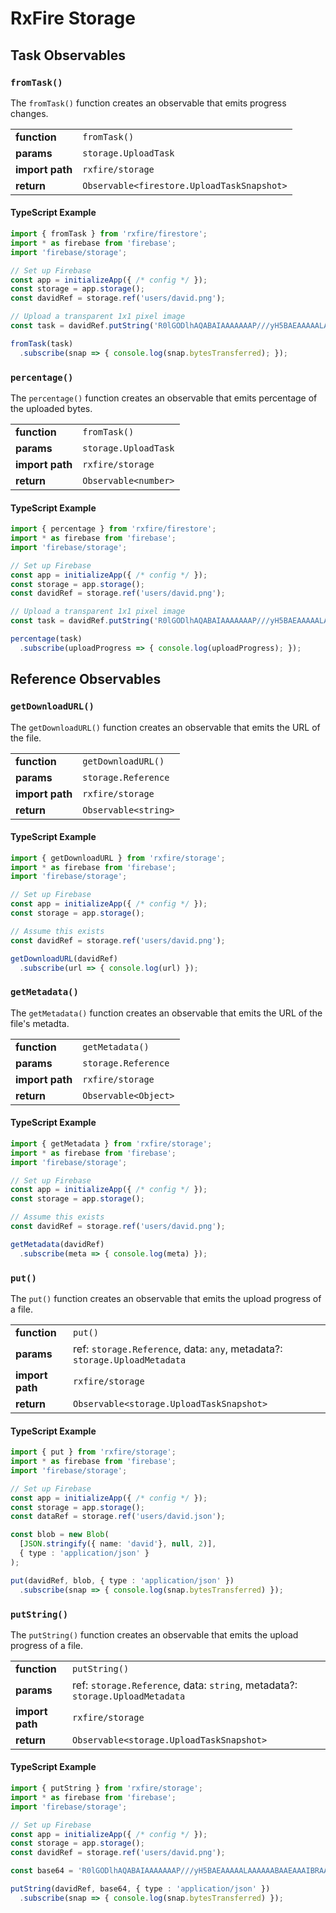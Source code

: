 # RxFire Storage

## Task Observables

### `fromTask()`
The `fromTask()` function creates an observable that emits progress changes.

|                 |                                            |
|-----------------|--------------------------------------------|
| **function**    | `fromTask()`                               |
| **params**      | `storage.UploadTask`                       |
| **import path** | `rxfire/storage`                           |
| **return**      | `Observable<firestore.UploadTaskSnapshot>` |

#### TypeScript Example
```ts
import { fromTask } from 'rxfire/firestore';
import * as firebase from 'firebase';
import 'firebase/storage';

// Set up Firebase
const app = initializeApp({ /* config */ });
const storage = app.storage();
const davidRef = storage.ref('users/david.png');

// Upload a transparent 1x1 pixel image
const task = davidRef.putString('R0lGODlhAQABAIAAAAAAAP///yH5BAEAAAAALAAAAAABAAEAAAIBRAA7', 'base64');

fromTask(task)
  .subscribe(snap => { console.log(snap.bytesTransferred); });
```

### `percentage()`
The `percentage()` function creates an observable that emits percentage of the uploaded bytes.

|                 |                                            |
|-----------------|--------------------------------------------|
| **function**    | `fromTask()`                               |
| **params**      | `storage.UploadTask`                       |
| **import path** | `rxfire/storage`                           |
| **return**      | `Observable<number>`                       |

#### TypeScript Example
```ts
import { percentage } from 'rxfire/firestore';
import * as firebase from 'firebase';
import 'firebase/storage';

// Set up Firebase
const app = initializeApp({ /* config */ });
const storage = app.storage();
const davidRef = storage.ref('users/david.png');

// Upload a transparent 1x1 pixel image
const task = davidRef.putString('R0lGODlhAQABAIAAAAAAAP///yH5BAEAAAAALAAAAAABAAEAAAIBRAA7', 'base64');

percentage(task)
  .subscribe(uploadProgress => { console.log(uploadProgress); });
```

## Reference Observables

### `getDownloadURL()`
The `getDownloadURL()` function creates an observable that emits the URL of the file.

|                 |                                          |
|-----------------|------------------------------------------|
| **function**    | `getDownloadURL()`                       |
| **params**      | `storage.Reference`                      |
| **import path** | `rxfire/storage`                         |
| **return**      | `Observable<string>`                     |

#### TypeScript Example
```ts
import { getDownloadURL } from 'rxfire/storage';
import * as firebase from 'firebase';
import 'firebase/storage';

// Set up Firebase
const app = initializeApp({ /* config */ });
const storage = app.storage();

// Assume this exists
const davidRef = storage.ref('users/david.png');

getDownloadURL(davidRef)
  .subscribe(url => { console.log(url) });
```

### `getMetadata()`
The `getMetadata()` function creates an observable that emits the URL of the file's metadta.

|                 |                                          |
|-----------------|------------------------------------------|
| **function**    | `getMetadata()`                          |
| **params**      | `storage.Reference`                      |
| **import path** | `rxfire/storage`                         |
| **return**      | `Observable<Object>`                     |

#### TypeScript Example
```ts
import { getMetadata } from 'rxfire/storage';
import * as firebase from 'firebase';
import 'firebase/storage';

// Set up Firebase
const app = initializeApp({ /* config */ });
const storage = app.storage();

// Assume this exists
const davidRef = storage.ref('users/david.png');

getMetadata(davidRef)
  .subscribe(meta => { console.log(meta) });
```

### `put()`
The `put()` function creates an observable that emits the upload progress of a file.

|                 |                                          |
|-----------------|------------------------------------------|
| **function**    | `put()`                                  |
| **params**      | ref: `storage.Reference`, data: `any`, metadata?: `storage.UploadMetadata`                |
| **import path** | `rxfire/storage`                         |
| **return**      | `Observable<storage.UploadTaskSnapshot>` |

#### TypeScript Example
```ts
import { put } from 'rxfire/storage';
import * as firebase from 'firebase';
import 'firebase/storage';

// Set up Firebase
const app = initializeApp({ /* config */ });
const storage = app.storage();
const dataRef = storage.ref('users/david.json');

const blob = new Blob(
  [JSON.stringify({ name: 'david'}, null, 2)], 
  { type : 'application/json' }
);

put(davidRef, blob, { type : 'application/json' })
  .subscribe(snap => { console.log(snap.bytesTransferred) });
```

### `putString()`
The `putString()` function creates an observable that emits the upload progress of a file.

|                 |                                          |
|-----------------|------------------------------------------|
| **function**    | `putString()`                                  |
| **params**      | ref: `storage.Reference`, data: `string`, metadata?: `storage.UploadMetadata`                |
| **import path** | `rxfire/storage`                         |
| **return**      | `Observable<storage.UploadTaskSnapshot>` |

#### TypeScript Example
```ts
import { putString } from 'rxfire/storage';
import * as firebase from 'firebase';
import 'firebase/storage';

// Set up Firebase
const app = initializeApp({ /* config */ });
const storage = app.storage();
const davidRef = storage.ref('users/david.png');

const base64 = 'R0lGODlhAQABAIAAAAAAAP///yH5BAEAAAAALAAAAAABAAEAAAIBRAA7';

putString(davidRef, base64, { type : 'application/json' })
  .subscribe(snap => { console.log(snap.bytesTransferred) });
```
